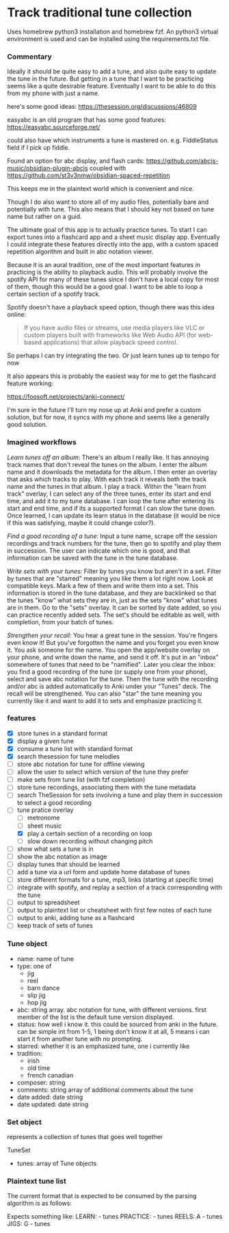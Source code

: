 # Track traditional tune collection

Uses homebrew python3 installation and homebrew fzf.
An python3 virtual environment is used and can be installed using the requirements.txt file.

### Commentary
Ideally it should be quite easy to add a tune, and also quite easy to update the tune in the future. But getting in a tune that I want to be practicing seems like a quite desirable feature. Eventually I want to be able to do this from my phone with just a name.

here's some good ideas: https://thesession.org/discussions/46809

easyabc is an old program that has some good features:
https://easyabc.sourceforge.net/

could also have which instruments a tune is mastered on.
e.g. FiddleStatus field if I pick up fiddle.

Found an option for abc display, and flash cards:
https://github.com/abcjs-music/obsidian-plugin-abcjs
coupled with
https://github.com/st3v3nmw/obsidian-spaced-repetition

This keeps me in the plaintext world which is convenient and nice.

Though I do also want to store all of my audio files, potentially bare and potentially with tune.
This also means that I should key not based on tune name but rather on a guid.

The ultimate goal of this app is to actually practice tunes. To start I can export tunes into a flashcard app and a sheet music display app. Eventually I could integrate these features directly into the app, with a custom spaced repetition algorithm and built in abc notation viewer.

Because it is an aural tradition, one of the most important features in practicing is the ability to playback audio. This will probably involve the spotify API for many of these tunes since I don't have a local copy for most of them, though this would be a good goal. I want to be able to loop a certain section of a spotify track.

Spotify doesn't have a playback speed option, though there was this idea online:

> If you have audio files or streams, use media players like VLC or custom players built with frameworks like Web Audio API (for web-based applications) that allow playback speed control.

So perhaps I can try integrating the two. Or just learn tunes up to tempo for now

It also appears this is probably the easiest way for me to get the flashcard feature working:

https://foosoft.net/projects/anki-connect/

I'm sure in the future I'll turn my nose up at Anki and prefer a custom solution, but for now, it syncs with my phone and seems like a generally good solution.

### Imagined workflows

*Learn tunes off an album*:
There's an album I really like. It has annoying track names that don't reveal the tunes on the album. I enter the album name and it downloads the metadata for the album. I then enter an overlay that asks which tracks to play. With each track it reveals both the track name and the tunes in that album. I play a track. Within the "learn from track" overlay, I can select any of the three tunes, enter its start and end time, and add it to my tune database. I can loop the tune after entering its start and end time, and if its a supported format I can slow the tune down. Once learned, I can update its learn status in the database (it would be nice if this was satisfying, maybe it could change color?).

*Find a good recording of a tune*:
Input a tune name, scrape off the session recordings and track numbers for the tune, then go to spotify and play them in succession. The user can indicate which one is good, and that information can be saved with the tune in the tune database.

*Write sets with your tunes:*
Filter by tunes you know but aren't in a set. Filter by tunes that are "starred" meaning you like them a lot right now. Look at compatible keys. Mark a few of them and write them into a set. This information is stored in the tune database, and they are backlinked so that the tunes "know" what sets they are in, just as the sets "know" what tunes are in them. Go to the "sets" overlay. It can be sorted by date added, so you can practice recently added sets. The set's should be editable as well, with completion, from your batch of tunes.

*Strengthen your recall:*
You hear a great tune in the session. You're fingers even know it! But you've forgotten the name and you forget you even know it. You ask someone for the name. You open the app/website overlay on your phone, and write down the name, and send it off. It's put in an "inbox" somewhere of tunes that need to be "namified". Later you clear the inbox: you find a good recording of the tune (or supply one from your phone), select and save abc notation for the tune. Then the tune with the recording and/or abc is added automatically to Anki under your "Tunes" deck. The recall will be strengthened. You can also "star" the tune meaning you currently like it and want to add it to sets and emphasize practicing it.

### features
- [x] store tunes in a standard format
- [x] display a given tune
- [x] consume a tune list with standard format
- [x] search thesession for tune melodies
- [ ] store abc notation for tune for offline viewing
- [ ] allow the user to select which version of the tune they prefer
- [ ] make sets from tune list (with fzf completion)
- [ ] store tune recordings, associating them with the tune metadata
- [ ] search TheSession for sets involving a tune and play them in succession to select a good recording
- [ ] tune pratice overlay
  - [ ] metronome
  - [ ] sheet music
  - [x] play a certain section of a recording on loop
  - [ ] slow down recording without changing pitch
- [ ] show what sets a tune is in
- [ ] show the abc notation as image
- [ ] display tunes that should be learned
- [ ] add a tune via a url form and update home database of tunes
- [ ] store different formats for a tune, mp3, links (starting at specific time)
- [ ] integrate with spotify, and replay a section of a track corresponding with the tune
- [ ] output to spreadsheet
- [ ] output to plaintext list or cheatsheet with first few notes of each tune
- [ ] output to anki, adding tune as a flashcard
- [ ] keep track of sets of tunes

### Tune object

- name: name of tune
- type: one of
    - jig
    - reel
    - barn dance
    - slip jig
    - hop jig
- abc: string array. abc notation for tune, with different versions. first member of the list is the default tune version displayed.
- status: how well i know it. this could be sourced from anki in the future. can be simple int from 1-5, 1 being don't know it at all, 5 means i can start it from another tune with no prompting.
- starred: whether it is an emphasized tune, one i currently like
- tradition:
    - irish
    - old time
    - french canadian
- composer: string
- comments: string array of additional comments about the tune
- date added: date string
- date updated: date string

### Set object
represents a collection of tunes that goes well together

TuneSet
- tunes: array of Tune objects

### Plaintext tune list

The current format that is expected to be consumed by the parsing algorithm is as follows:

Expects something like:
LEARN:
    - tunes
PRACTICE:
    - tunes
REELS:
A
    - tunes
JIGS:
G
    - tunes
